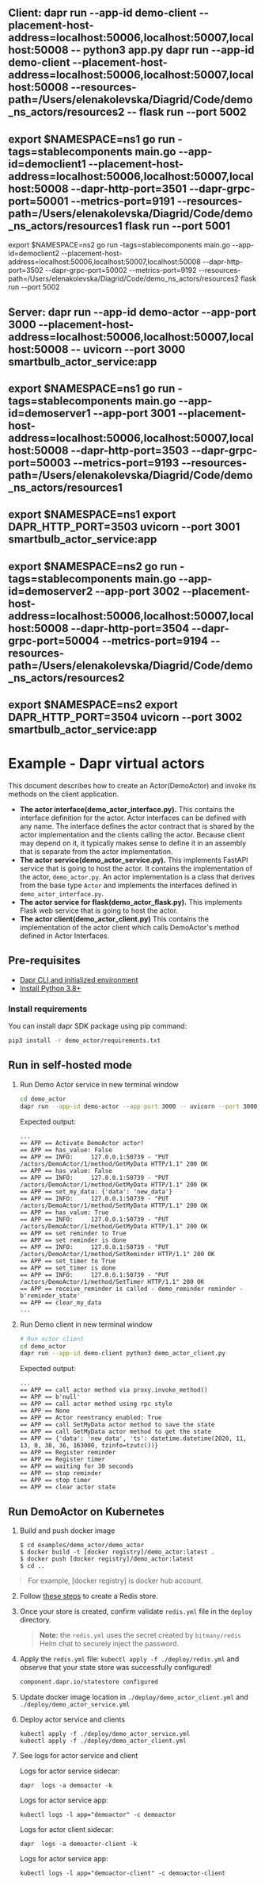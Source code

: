 **Client:**
dapr run --app-id demo-client --placement-host-address=localhost:50006,localhost:50007,localhost:50008 -- python3 app.py
dapr run --app-id demo-client --placement-host-address=localhost:50006,localhost:50007,localhost:50008 --resources-path=/Users/elenakolevska/Diagrid/Code/demo_ns_actors/resources2 -- flask run --port 5002
--
export $NAMESPACE=ns1
go run -tags=stablecomponents main.go --app-id=democlient1 --placement-host-address=localhost:50006,localhost:50007,localhost:50008 --dapr-http-port=3501 --dapr-grpc-port=50001 --metrics-port=9191 --resources-path=/Users/elenakolevska/Diagrid/Code/demo_ns_actors/resources1
flask run --port 5001
-
export $NAMESPACE=ns2
go run -tags=stablecomponents main.go --app-id=democlient2 --placement-host-address=localhost:50006,localhost:50007,localhost:50008 --dapr-http-port=3502 --dapr-grpc-port=50002 --metrics-port=9192 --resources-path=/Users/elenakolevska/Diagrid/Code/demo_ns_actors/resources2
flask run --port 5002

**Server:**
dapr run --app-id demo-actor --app-port 3000 --placement-host-address=localhost:50006,localhost:50007,localhost:50008 -- uvicorn --port 3000 smartbulb_actor_service:app
---
export $NAMESPACE=ns1
go run -tags=stablecomponents main.go --app-id=demoserver1 --app-port 3001 --placement-host-address=localhost:50006,localhost:50007,localhost:50008 --dapr-http-port=3503 --dapr-grpc-port=50003 --metrics-port=9193 --resources-path=/Users/elenakolevska/Diagrid/Code/demo_ns_actors/resources1
-
export $NAMESPACE=ns1
export DAPR_HTTP_PORT=3503
uvicorn --port 3001 smartbulb_actor_service:app
-
export $NAMESPACE=ns2
go run -tags=stablecomponents main.go --app-id=demoserver2 --app-port 3002 --placement-host-address=localhost:50006,localhost:50007,localhost:50008 --dapr-http-port=3504 --dapr-grpc-port=50004 --metrics-port=9194 --resources-path=/Users/elenakolevska/Diagrid/Code/demo_ns_actors/resources2
-
export $NAMESPACE=ns2
export DAPR_HTTP_PORT=3504
uvicorn --port 3002 smartbulb_actor_service:app  
---


# Example - Dapr virtual actors

This document describes how to create an Actor(DemoActor) and invoke its methods on the client application.

- **The actor interface(demo_actor_interface.py).** This contains the interface definition for the actor. Actor interfaces can be defined with any name. The interface defines the actor contract that is shared by the actor implementation and the clients calling the actor. Because client may depend on it, it typically makes sense to define it in an assembly that is separate from the actor implementation.
- **The actor service(demo_actor_service.py).** This implements FastAPI service that is going to host the actor. It contains the implementation of the actor, `demo_actor.py`. An actor implementation is a class that derives from the base type `Actor` and implements the interfaces defined in `demo_actor_interface.py`.
- **The actor service for flask(demo_actor_flask.py).** This implements Flask web service that is going to host the actor.
- **The actor client(demo_actor_client.py)** This contains the implementation of the actor client which calls DemoActor's method defined in Actor Interfaces.

## Pre-requisites

- [Dapr CLI and initialized environment](https://docs.dapr.io/getting-started)
- [Install Python 3.8+](https://www.python.org/downloads/)

### Install requirements

You can install dapr SDK package using pip command:

<!-- STEP 
name: Install requirements
-->

```sh
pip3 install -r demo_actor/requirements.txt
```

<!-- END_STEP -->

## Run in self-hosted mode

<!-- STEP
name: Actor Service
background: true
sleep: 5
expected_stdout_lines:
  - '== APP == Activate DemoActor actor!'
  - '== APP == has_value: False'
  - '== APP == has_value: False'
  - "== APP == set_my_data: {'data': 'new_data'}"
  - '== APP == has_value: True'
  - '== APP == set reminder to True'
  - '== APP == set reminder is done'
  - '== APP == set_timer to True'
  - '== APP == set_timer is done'
  - "== APP == receive_reminder is called - demo_reminder reminder - b'reminder_state'"
  - "== APP == clear_my_data"
timeout_seconds: 60
-->

1. Run Demo Actor service in new terminal window


   ```bash
   cd demo_actor
   dapr run --app-id demo-actor --app-port 3000 -- uvicorn --port 3000 demo_actor_service:app
   ```

   Expected output:
   ```
   ...
   == APP == Activate DemoActor actor!
   == APP == has_value: False
   == APP == INFO:     127.0.0.1:50739 - "PUT /actors/DemoActor/1/method/GetMyData HTTP/1.1" 200 OK
   == APP == has_value: False
   == APP == INFO:     127.0.0.1:50739 - "PUT /actors/DemoActor/1/method/GetMyData HTTP/1.1" 200 OK
   == APP == set_my_data: {'data': 'new_data'}
   == APP == INFO:     127.0.0.1:50739 - "PUT /actors/DemoActor/1/method/SetMyData HTTP/1.1" 200 OK
   == APP == has_value: True
   == APP == INFO:     127.0.0.1:50739 - "PUT /actors/DemoActor/1/method/GetMyData HTTP/1.1" 200 OK
   == APP == set reminder to True
   == APP == set reminder is done
   == APP == INFO:     127.0.0.1:50739 - "PUT /actors/DemoActor/1/method/SetReminder HTTP/1.1" 200 OK
   == APP == set_timer to True
   == APP == set_timer is done
   == APP == INFO:     127.0.0.1:50739 - "PUT /actors/DemoActor/1/method/SetTimer HTTP/1.1" 200 OK
   == APP == receive_reminder is called - demo_reminder reminder - b'reminder_state'
   == APP == clear_my_data
   ...
   ```

<!-- END_STEP -->

<!-- STEP
name: Actor Client
expected_stdout_lines:
  - '== APP == call actor method via proxy.invoke_method()'
  - "== APP == b'null'"
  - '== APP == call actor method using rpc style'
  - '== APP == None'
  - "== APP == Actor reentrancy enabled: b'true'"
  - '== APP == call SetMyData actor method to save the state'
  - '== APP == call GetMyData actor method to get the state'
  - '== APP == Register reminder'
  - '== APP == Register timer'
  - '== APP == waiting for 30 seconds'
  - '== APP == stop reminder'
  - '== APP == stop timer'
  - '== APP == clear actor state'
-->

2. Run Demo client in new terminal window


   ```bash
   # Run actor client
   cd demo_actor
   dapr run --app-id demo-client python3 demo_actor_client.py
   ```

   Expected output:
   ```
   ...
   == APP == call actor method via proxy.invoke_method()
   == APP == b'null'
   == APP == call actor method using rpc style
   == APP == None
   == APP == Actor reentrancy enabled: True
   == APP == call SetMyData actor method to save the state
   == APP == call GetMyData actor method to get the state
   == APP == {'data': 'new_data', 'ts': datetime.datetime(2020, 11, 13, 0, 38, 36, 163000, tzinfo=tzutc())}
   == APP == Register reminder
   == APP == Register timer
   == APP == waiting for 30 seconds
   == APP == stop reminder
   == APP == stop timer
   == APP == clear actor state
   ```

<!-- END_STEP -->

## Run DemoActor on Kubernetes

1. Build and push docker image

   ```
   $ cd examples/demo_actor/demo_actor
   $ docker build -t [docker registry]/demo_actor:latest .
   $ docker push [docker registry]/demo_actor:latest
   $ cd ..
   ```

> For example, [docker registry] is docker hub account.

2. Follow [these steps](https://docs.dapr.io/getting-started/tutorials/configure-state-pubsub/#step-1-create-a-redis-store) to create a Redis store.

3. Once your store is created,  confirm validate `redis.yml` file in the `deploy` directory. 
    > **Note:** the `redis.yml` uses the secret created by `bitmany/redis` Helm chat to securely inject the password.

4. Apply the `redis.yml` file: `kubectl apply -f ./deploy/redis.yml` and observe that your state store was successfully configured!

   ```bash
   component.dapr.io/statestore configured
   ```

5. Update docker image location in `./deploy/demo_actor_client.yml` and `./deploy/demo_actor_service.yml`

6. Deploy actor service and clients

   ```
   kubectl apply -f ./deploy/demo_actor_service.yml
   kubectl apply -f ./deploy/demo_actor_client.yml
   ```

7. See logs for actor service and client

   Logs for actor service sidecar:
   ```
   dapr  logs -a demoactor -k
   ```
   
   Logs for actor service app:
   ```
   kubectl logs -l app="demoactor" -c demoactor
   ```
   
   Logs for actor client sidecar:
   ```
   dapr  logs -a demoactor-client -k
   ```
   
   Logs for actor service app:
   ```
   kubectl logs -l app="demoactor-client" -c demoactor-client
   ```

